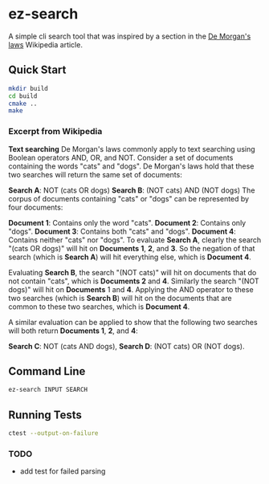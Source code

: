 # ez-search

A simple cli search tool that was inspired by a section in the [De Morgan's laws](https://en.wikipedia.org/wiki/De_Morgan%27s_laws) Wikipedia article.

## Quick Start
```bash
mkdir build
cd build
cmake ..
make
```

### Excerpt from Wikipedia

**Text searching**
De Morgan's laws commonly apply to text searching using Boolean operators AND, OR, and NOT. Consider a set of documents containing the words "cats" and "dogs". De Morgan's laws hold that these two searches will return the same set of documents:

**Search A**: NOT (cats OR dogs)
**Search B**: (NOT cats) AND (NOT dogs)
The corpus of documents containing "cats" or "dogs" can be represented by four documents:

**Document 1**: Contains only the word "cats".
**Document 2**: Contains only "dogs".
**Document 3**: Contains both "cats" and "dogs".
**Document 4**: Contains neither "cats" nor "dogs".
To evaluate **Search A**, clearly the search "(cats OR dogs)" will hit on **Documents** **1**, **2**, and **3**. So the negation of that search (which is **Search A**) will hit everything else, which is **Document 4**.

Evaluating **Search B**, the search "(NOT cats)" will hit on documents that do not contain "cats", which is **Documents 2** and **4**. Similarly the search "(NOT dogs)" will hit on **Documents** 1 and **4**. Applying the AND operator to these two searches (which is **Search B**) will hit on the documents that are common to these two searches, which is **Document 4**.

A similar evaluation can be applied to show that the following two searches will both return **Documents 1**, **2**, and **4**:

**Search C**: NOT (cats AND dogs),
**Search D**: (NOT cats) OR (NOT dogs).


## Command Line
```bash
ez-search INPUT SEARCH
```

## Running Tests
```bash
ctest --output-on-failure
```

### TODO
- add test for failed parsing